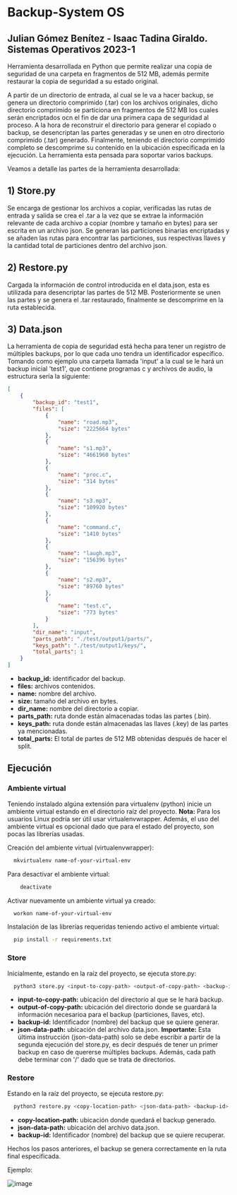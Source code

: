 
# Backup-System OS

## Julian Gómez Benítez - Isaac Tadina Giraldo. Sistemas Operativos 2023-1

Herramienta desarrollada en Python que permite realizar una copia de seguridad de una carpeta en fragmentos de 512 MB, además permite restaurar la copia de seguridad a su estado original.

A partir de un directorio de entrada, al cual se le va a hacer backup, se genera un directorio comprimido (.tar) con los archivos originales, dicho directorio comprimido se particiona en fragmentos de 512 MB los cuales serán encriptados ocn el fin de dar una primera capa de seguridad al proceso.
A la hora de reconstruir el directorio para generar el copiado o backup, se desencriptan las partes generadas y se unen en otro directorio comprimido (.tar) generado. Finalmente, teniendo el directorio comprimido completo se descomprime su contenido en la ubicación especificada en la ejecución. La herramienta esta pensada para soportar varios backups.

Veamos a detalle las partes de la herramienta desarrollada:

##  1) Store.py

Se encarga de gestionar los archivos a copiar, verificadas las rutas de entrada y salida se crea el .tar a la vez que se extrae la información relevante de cada archivo a copiar (nombre y tamaño en bytes) para ser escrita en un archivo json. Se generan las particiones binarias encriptadas y se añaden las rutas para encontrar las particiones, sus respectivas llaves y la cantidad total de particiones dentro del archivo json.

## 2) Restore.py

Cargada la información de control introducida en el data.json, esta es utilizada para desencriptar las partes de 512 MB. Posteriormente se unen las partes y se genera el .tar restaurado, finalmente se descomprime en la ruta establecida.

## 3) Data.json

La herramienta de copia de seguridad está hecha para tener un registro de múltiples backups, por lo que cada uno tendra un identificador específico. Tomando como ejemplo una carpeta llamada 'input' a la cual se le hará un backup inicial 'test1', que contiene programas c y archivos de audio, la estructura sería la siguiente:

```json
[
    {
        "backup_id": "test1",
        "files": [
            {
                "name": "road.mp3",
                "size": "2225664 bytes"
            },
            {
                "name": "s1.mp3",
                "size": "4661960 bytes"
            },
            {
                "name": "proc.c",
                "size": "314 bytes"
            },
            {
                "name": "s3.mp3",
                "size": "109920 bytes"
            },
            {
                "name": "command.c",
                "size": "1410 bytes"
            },
            {
                "name": "laugh.mp3",
                "size": "156396 bytes"
            },
            {
                "name": "s2.mp3",
                "size": "89760 bytes"
            },
            {
                "name": "test.c",
                "size": "773 bytes"
            }
        ],
        "dir_name": "input",
        "parts_path": "./test/output1/parts/",
        "keys_path": "./test/output1/keys/",
        "total_parts": 1
    }
]
```
* **backup_id:** identificador del backup.
* **files:** archivos contenidos.
* **name:** nombre del archivo.
* **size:** tamaño del archivo en bytes.
* **dir_name:** nombre del directorio a copiar.
* **parts_path:** ruta donde están almacenadas todas las partes (.bin).
* **keys_path:** ruta donde están almacenadas las llaves (.key) de las partes ya mencionadas.
* **total_parts:** El total de partes de 512 MB obtenidas después de hacer el split.


## Ejecución


### Ambiente virtual

Teniendo instalado algúna extensión para virtualenv (python) inicie un ambiente virtual estando en el directorio raíz del proyecto.
**Nota:** Para los usuarios Linux podría ser útil usar virtualenvwrapper. Además, el uso del ambiente virtual es opcional dado que para el estado del proyecto, son pocas las librerías usadas.

Creación del ambiente virtual (virtualenvwrapper):

```bash
  mkvirtualenv name-of-your-virtual-env
```

Para desactivar el ambiente  virtual:

```bash
    deactivate
```

Activar nuevamente un ambiente virtual ya creado:

```bash
  workon name-of-your-virtual-env
```

Instalación de las librerías requeridas teniendo activo el ambiente virtual:

```bash
  pip install -r requirements.txt
```

### Store

Inicialmente, estando en la raíz del proyecto, se ejecuta store.py:
```bash
  python3 store.py <input-to-copy-path> <output-of-copy-path> <backup-id> <json-data-path>
```
* **input-to-copy-path:** ubicación del directorio al que se le hará backup.
* **output-of-copy-path:** ubicación del directorio donde se guardará la información necesarioa para el backup (particiones, llaves, etc).
* **backup-id:** Identificador (nombre) del backup que se quiere generar.
* **json-data-path:** ubicación del archivo data.json.
**Importante:** Esta última instrucción (json-data-path) solo se debe escribir a partir de la segunda ejecución del store.py, es decir después  de tener un primer backup en caso de quererse múltiples backups. Además, cada path debe terminar con '/' dado que se trata de directorios.

### Restore

Estando en la raíz del proyecto, se ejecuta restore.py:
```bash
  python3 restore.py <copy-location-path> <json-data-path> <backup-id>
```
* **copy-location-path:** ubicación donde quedará el backup generado.
* **json-data-path:** ubicación del archivo data.json.
* **backup-id:** Identificador (nombre) del backup que se quiere recuperar.

Hechos los pasos anteriores, el backup se genera correctamente en la ruta final especificada.

Ejemplo:

![image](https://i.ibb.co/ChtxcMt/Captura-desde-2023-04-10-22-55-31.png)